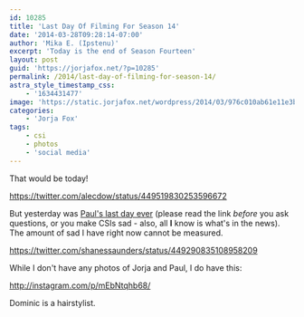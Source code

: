 ```yaml
---
id: 10285
title: 'Last Day Of Filming For Season 14'
date: '2014-03-28T09:28:14-07:00'
author: 'Mika E. (Ipstenu)'
excerpt: 'Today is the end of Season Fourteen'
layout: post
guid: 'https://jorjafox.net/?p=10285'
permalink: /2014/last-day-of-filming-for-season-14/
astra_style_timestamp_css:
    - '1634431477'
image: 'https://static.jorjafox.net/wordpress/2014/03/976c010ab61e11e3bf2412329a6f3ed4_8.jpg'
categories:
    - 'Jorja Fox'
tags:
    - csi
    - photos
    - 'social media'
---
```


That would be today!

https://twitter.com/alecdow/status/449519830253596672

But yesterday was <a href="http://www.hollywoodreporter.com/live-feed/csi-paul-guilfoyle-exit-690751">Paul's last day ever</a> (please read the link <em>before</em> you ask questions, or you make CSIs sad - also, all **I** know is what's in the news). The amount of sad I have right now cannot be measured.

https://twitter.com/shanessaunders/status/449290835108958209

While I don't have any photos of Jorja and Paul, I do have this:

http://instagram.com/p/mEbNtqhb68/

Dominic is a hairstylist.
